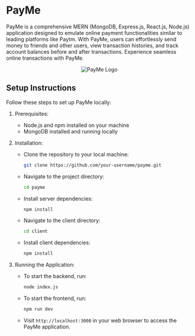 # PayMe

PayMe is a comprehensive MERN (MongoDB, Express.js, React.js, Node.js) application designed to emulate online payment functionalities similar to leading platforms like Paytm. With PayMe, users can effortlessly send money to friends and other users, view transaction histories, and track account balances before and after transactions. Experience seamless online transactions with PayMe.

<div align="center">
  <img src="https://your-image-url-here.com" alt="PayMe Logo">
</div>

## Setup Instructions

Follow these steps to set up PayMe locally:

1. Prerequisites:
   - Node.js and npm installed on your machine
   - MongoDB installed and running locally

2. Installation:
   - Clone the repository to your local machine:
     ```bash
     git clone https://github.com/your-username/payme.git
     ```

   - Navigate to the project directory:
     ```bash
     cd payme
     ```

   - Install server dependencies:
     ```bash
     npm install
     ```

   - Navigate to the client directory:
     ```bash
     cd client
     ```

   - Install client dependencies:
     ```bash
     npm install
     ```

3. Running the Application:

   - To start the backend, run:
     ```bash
     node index.js
     ```

   - To start the frontend, run:
     ```bash
     npm run dev
     ```

   - Visit `http://localhost:3000` in your web browser to access the PayMe application.
